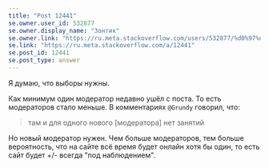 ```yaml
---
title: "Post 12441"
se.owner.user_id: 532877
se.owner.display_name: "Зонтик"
se.owner.link: "https://ru.meta.stackoverflow.com/users/532877/%d0%97%d0%be%d0%bd%d1%82%d0%b8%d0%ba"
se.link: "https://ru.meta.stackoverflow.com/a/12441"
se.post_id: 12441
se.post_type: answer
---
```

<p>Я думаю, что выборы нужны.</p>
<p>Как минимум один модератор недавно ушёл с поста. То есть модераторов стало меньше. В комментариях <code>@Grundy</code> говорил, что:</p>
<blockquote>
<p>там и для одного нового [модератора] нет занятий</p>
</blockquote>
<p>Но новый модератор нужен. Чем больше модераторов, тем больше вероятность,
что на сайте всё время будет онлайн хотя бы один, то есть сайт будет +/- всегда &quot;под наблюдением&quot;.</p>
